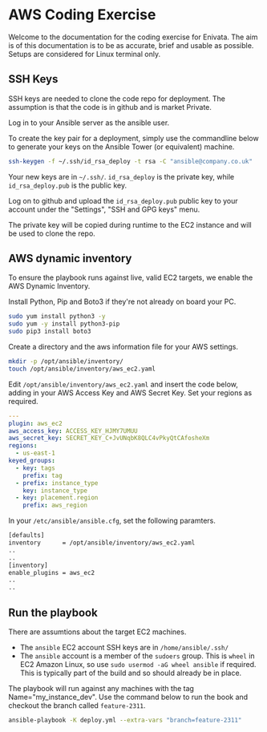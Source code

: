 # AWS Coding Exercise

Welcome to the documentation for the coding exercise for Enivata.
The aim is of this documentation is to be as accurate, brief and usable as possible.  Setups are considered for Linux terminal only.

## SSH Keys

SSH keys are needed to clone the code repo for deployment.  The assumption is that the code is in github and is market Private.

Log in to your Ansible server as the ansible user.

To create the key pair for a deployment, simply use the commandline below to generate your keys on the Ansible Tower (or equivalent) machine.

```sh
ssh-keygen -f ~/.ssh/id_rsa_deploy -t rsa -C "ansible@company.co.uk"
```
Your new keys are in `~/.ssh/`.  `id_rsa_deploy` is the private key, while `id_rsa_deploy.pub` is the public key.

Log on to github and upload the `id_rsa_deploy.pub` public key to your account under the "Settings", "SSH and GPG keys" menu.

The private key will be copied during runtime to the EC2 instance and will be used to clone the repo.

## AWS dynamic inventory

To ensure the playbook runs against live, valid EC2 targets, we enable the AWS Dynamic Inventory.

Install Python, Pip and Boto3 if they're not already on board your PC.
```sh
sudo yum install python3 -y
sudo yum -y install python3-pip
sudo pip3 install boto3
```

Create a directory and the aws information file for your AWS settings.

```sh
mkdir -p /opt/ansible/inventory/
touch /opt/ansible/inventory/aws_ec2.yaml
```
Edit `/opt/ansible/inventory/aws_ec2.yaml` and insert the code below, adding in your AWS Access Key and AWS Secret Key.  Set your regions as required.

```yaml
---
plugin: aws_ec2
aws_access_key: ACCESS_KEY_HJMY7UMUU
aws_secret_key: SECRET_KEY_C+JvUNqbK8QLC4vPkyQtCAfosheXm
regions:
  - us-east-1
keyed_groups:
  - key: tags
    prefix: tag
  - prefix: instance_type
    key: instance_type
  - key: placement.region
    prefix: aws_region
```
In your `/etc/ansible/ansible.cfg`, set the following paramters.

```sh
[defaults]
inventory      = /opt/ansible/inventory/aws_ec2.yaml
..
..
[inventory]
enable_plugins = aws_ec2
..
..
```

## Run the playbook

There are assumtions about the target EC2 machines.
 - The `ansible` EC2 account SSH keys are in `/home/ansible/.ssh/`
 - The `ansible` account is a member of the `sudoers` group.  This is `wheel` in EC2 Amazon Linux, so use `sudo usermod -aG wheel ansible` if required.  This is typically part of the build and so should already be in place.

The playbook will run against any machines with the tag Name="my_instance_dev".  Use the command below to run the book and checkout the branch called `feature-2311`.

```sh
ansible-playbook -K deploy.yml --extra-vars "branch=feature-2311"
```
